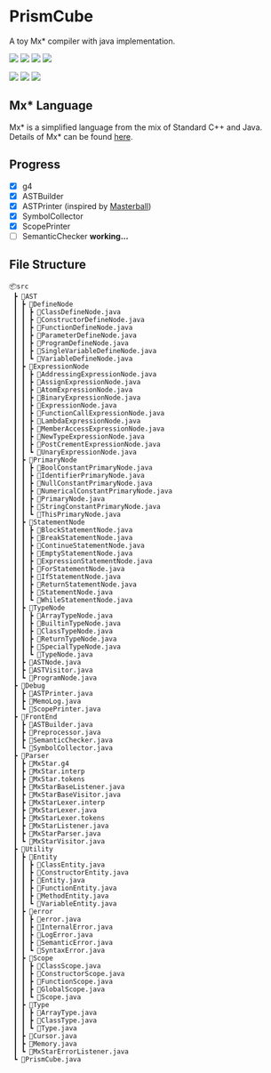 # PrismCube

A toy Mx* compiler with java implementation.

![](https://img.shields.io/badge/version-1.0.0-green.svg)
![](https://img.shields.io/badge/JDK_version-17-orange.svg)
[![](https://img.shields.io/badge/source_language-Mx*-yellow.svg)](https://github.com/ACMClassCourses/Compiler-Design-Implementation)
![](https://img.shields.io/github/last-commit/Rainy-Memory/PrismCube)

![](https://img.shields.io/github/languages/top/Rainy-Memory/PrismCube)
![](https://img.shields.io/github/languages/code-size/Rainy-Memory/PrismCube)
![](https://img.shields.io/github/repo-size/Rainy-Memory/PrismCube)

## Mx* Language

Mx* is a simplified language from the mix of Standard C++ and Java. Details of Mx* can be found [here](https://github.com/ACMClassCourses/Compiler-Design-Implementation).

## Progress

 - [x] g4
 - [x] ASTBuilder
 - [x] ASTPrinter (inspired by [Masterball](https://github.com/SiriusNEO/Masterball))
 - [x] SymbolCollector
 - [x] ScopePrinter
 - [ ] SemanticChecker                    **working...**

## File Structure

```
📦src
 ┣ 📂AST
 ┃ ┣ 📂DefineNode
 ┃ ┃ ┣ 📜ClassDefineNode.java
 ┃ ┃ ┣ 📜ConstructorDefineNode.java
 ┃ ┃ ┣ 📜FunctionDefineNode.java
 ┃ ┃ ┣ 📜ParameterDefineNode.java
 ┃ ┃ ┣ 📜ProgramDefineNode.java
 ┃ ┃ ┣ 📜SingleVariableDefineNode.java
 ┃ ┃ ┗ 📜VariableDefineNode.java
 ┃ ┣ 📂ExpressionNode
 ┃ ┃ ┣ 📜AddressingExpressionNode.java
 ┃ ┃ ┣ 📜AssignExpressionNode.java
 ┃ ┃ ┣ 📜AtomExpressionNode.java
 ┃ ┃ ┣ 📜BinaryExpressionNode.java
 ┃ ┃ ┣ 📜ExpressionNode.java
 ┃ ┃ ┣ 📜FunctionCallExpressionNode.java
 ┃ ┃ ┣ 📜LambdaExpressionNode.java
 ┃ ┃ ┣ 📜MemberAccessExpressionNode.java
 ┃ ┃ ┣ 📜NewTypeExpressionNode.java
 ┃ ┃ ┣ 📜PostCrementExpressionNode.java
 ┃ ┃ ┗ 📜UnaryExpressionNode.java
 ┃ ┣ 📂PrimaryNode
 ┃ ┃ ┣ 📜BoolConstantPrimaryNode.java
 ┃ ┃ ┣ 📜IdentifierPrimaryNode.java
 ┃ ┃ ┣ 📜NullConstantPrimaryNode.java
 ┃ ┃ ┣ 📜NumericalConstantPrimaryNode.java
 ┃ ┃ ┣ 📜PrimaryNode.java
 ┃ ┃ ┣ 📜StringConstantPrimaryNode.java
 ┃ ┃ ┗ 📜ThisPrimaryNode.java
 ┃ ┣ 📂StatementNode
 ┃ ┃ ┣ 📜BlockStatementNode.java
 ┃ ┃ ┣ 📜BreakStatementNode.java
 ┃ ┃ ┣ 📜ContinueStatementNode.java
 ┃ ┃ ┣ 📜EmptyStatementNode.java
 ┃ ┃ ┣ 📜ExpressionStatementNode.java
 ┃ ┃ ┣ 📜ForStatementNode.java
 ┃ ┃ ┣ 📜IfStatementNode.java
 ┃ ┃ ┣ 📜ReturnStatementNode.java
 ┃ ┃ ┣ 📜StatementNode.java
 ┃ ┃ ┗ 📜WhileStatementNode.java
 ┃ ┣ 📂TypeNode
 ┃ ┃ ┣ 📜ArrayTypeNode.java
 ┃ ┃ ┣ 📜BuiltinTypeNode.java
 ┃ ┃ ┣ 📜ClassTypeNode.java
 ┃ ┃ ┣ 📜ReturnTypeNode.java
 ┃ ┃ ┣ 📜SpecialTypeNode.java
 ┃ ┃ ┗ 📜TypeNode.java
 ┃ ┣ 📜ASTNode.java
 ┃ ┣ 📜ASTVisitor.java
 ┃ ┗ 📜ProgramNode.java
 ┣ 📂Debug
 ┃ ┣ 📜ASTPrinter.java
 ┃ ┣ 📜MemoLog.java
 ┃ ┗ 📜ScopePrinter.java
 ┣ 📂FrontEnd
 ┃ ┣ 📜ASTBuilder.java
 ┃ ┣ 📜Preprocessor.java
 ┃ ┣ 📜SemanticChecker.java
 ┃ ┗ 📜SymbolCollector.java
 ┣ 📂Parser
 ┃ ┣ 📜MxStar.g4
 ┃ ┣ 📜MxStar.interp
 ┃ ┣ 📜MxStar.tokens
 ┃ ┣ 📜MxStarBaseListener.java
 ┃ ┣ 📜MxStarBaseVisitor.java
 ┃ ┣ 📜MxStarLexer.interp
 ┃ ┣ 📜MxStarLexer.java
 ┃ ┣ 📜MxStarLexer.tokens
 ┃ ┣ 📜MxStarListener.java
 ┃ ┣ 📜MxStarParser.java
 ┃ ┗ 📜MxStarVisitor.java
 ┣ 📂Utility
 ┃ ┣ 📂Entity
 ┃ ┃ ┣ 📜ClassEntity.java
 ┃ ┃ ┣ 📜ConstructorEntity.java
 ┃ ┃ ┣ 📜Entity.java
 ┃ ┃ ┣ 📜FunctionEntity.java
 ┃ ┃ ┣ 📜MethodEntity.java
 ┃ ┃ ┗ 📜VariableEntity.java
 ┃ ┣ 📂error
 ┃ ┃ ┣ 📜error.java
 ┃ ┃ ┣ 📜InternalError.java
 ┃ ┃ ┣ 📜LogError.java
 ┃ ┃ ┣ 📜SemanticError.java
 ┃ ┃ ┗ 📜SyntaxError.java
 ┃ ┣ 📂Scope
 ┃ ┃ ┣ 📜ClassScope.java
 ┃ ┃ ┣ 📜ConstructorScope.java
 ┃ ┃ ┣ 📜FunctionScope.java
 ┃ ┃ ┣ 📜GlobalScope.java
 ┃ ┃ ┗ 📜Scope.java
 ┃ ┣ 📂Type
 ┃ ┃ ┣ 📜ArrayType.java
 ┃ ┃ ┣ 📜ClassType.java
 ┃ ┃ ┗ 📜Type.java
 ┃ ┣ 📜Cursor.java
 ┃ ┣ 📜Memory.java
 ┃ ┗ 📜MxStarErrorListener.java
 ┗ 📜PrismCube.java
```
